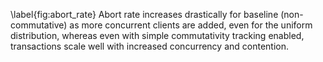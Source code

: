 \label{fig:abort_rate}
Abort rate increases drastically for baseline (non-commutative) as more concurrent clients are added, even for the uniform distribution, whereas even with simple commutativity tracking enabled, transactions scale well with increased concurrency and contention.